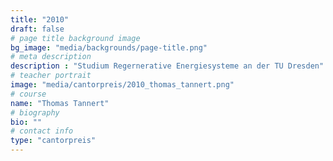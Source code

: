 ```yaml
---
title: "2010"
draft: false
# page title background image
bg_image: "media/backgrounds/page-title.png"
# meta description
description : "Studium Regernerative Energiesysteme an der TU Dresden"
# teacher portrait
image: "media/cantorpreis/2010_thomas_tannert.png"
# course
name: "Thomas Tannert"
# biography
bio: ""
# contact info
type: "cantorpreis"
---
```

